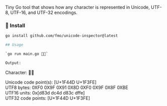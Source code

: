 Tiny Go tool that shows how any character is represented in Unicode, UTF-8, UTF-16, and UTF-32 encodings.

### 🧩 Install

```bash
go install github.com/fmo/unicode-inspector@latest

## Usage

`go run main.go 👍🏾`

Output:

```
Character: 👍🏾

Unicode code point(s): [U+1F44D U+1F3FE] <br />
UTF8 bytes: 0XF0 0X9F 0X91 0X8D 0XF0 0X9F 0X8F 0XBE <br />
UTF16 units: 0x[d83d dc4d d83c dffe] <br />
UTF32 code points: [U+1F44D U+1F3FE]
```
